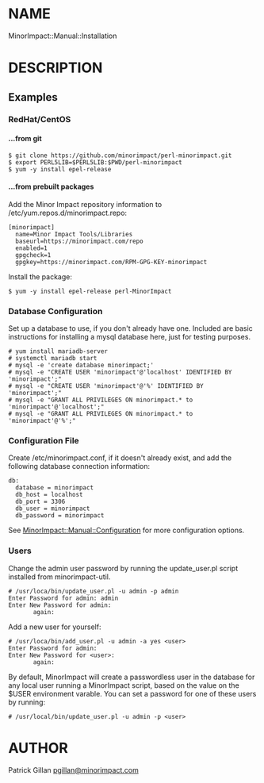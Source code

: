# NAME

MinorImpact::Manual::Installation

# DESCRIPTION

## Examples

### RedHat/CentOS

#### ...from git

    $ git clone https://github.com/minorimpact/perl-minorimpact.git
    $ export PERL5LIB=$PERL5LIB:$PWD/perl-minorimpact
    $ yum -y install epel-release

#### ...from prebuilt packages

Add the Minor Impact repository information to /etc/yum.repos.d/minorimpact.repo:

    [minorimpact]
      name=Minor Impact Tools/Libraries
      baseurl=https://minorimpact.com/repo
      enabled=1
      gpgcheck=1
      gpgkey=https://minorimpact.com/RPM-GPG-KEY-minorimpact

Install the package:

    $ yum -y install epel-release perl-MinorImpact

### Database Configuration

Set up a database to use, if you don't already have one.  Included are basic instructions for installing a mysql database here, just for testing purposes.

    # yum install mariadb-server
    # systemctl mariadb start
    # mysql -e 'create database minorimpact;'
    # mysql -e "CREATE USER 'minorimpact'@'localhost' IDENTIFIED BY 'minorimpact';"
    # mysql -e "CREATE USER 'minorimpact'@'%' IDENTIFIED BY 'minorimpact';"
    # mysql -e "GRANT ALL PRIVILEGES ON minorimpact.* to 'minorimpact'@'localhost';"
    # mysql -e "GRANT ALL PRIVILEGES ON minorimpact.* to 'minorimpact'@'%';"

### Configuration File

Create /etc/minorimpact.conf, if it doesn't already exist, and add the following database connection information:

    db:
      database = minorimpact
      db_host = localhost
      db_port = 3306
      db_user = minorimpact
      db_password = minorimpact

See [MinorImpact::Manual::Configuration](./MinorImpact_Manual_Configuration.md) for more configuration options.

### Users

Change the admin user password by running the update\_user.pl script installed from minorimpact-util.

    # /usr/loca/bin/update_user.pl -u admin -p admin
    Enter Password for admin: admin
    Enter New Password for admin:
           again:

Add a new user for yourself:

    # /usr/loca/bin/add_user.pl -u admin -a yes <user>
    Enter Password for admin:
    Enter New Password for <user>:
           again:

By default, MinorImpact will create a passwordless user in the database for any local
user running a MinorImpact script, based on the value on the $USER environment varable.
You can set a password for one of these users by running:

    # /usr/local/bin/update_user.pl -u admin -p <user>

# AUTHOR

Patrick Gillan <pgillan@minorimpact.com>

